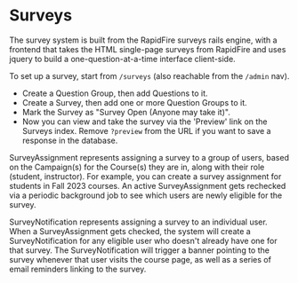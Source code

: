 # Surveys

The survey system is built from the RapidFire surveys rails engine, with a frontend that takes the HTML single-page surveys from RapidFire and uses jquery to build a one-question-at-a-time interface client-side.

To set up a survey, start from `/surveys` (also reachable from the `/admin` nav).
* Create a Question Group, then add Questions to it.
* Create a Survey, then add one or more Question Groups to it.
* Mark the Survey as "Survey Open (Anyone may take it)".
* Now you can view and take the survey via the 'Preview' link on the Surveys index. Remove `?preview` from the URL if you want to save a response in the database.

SurveyAssignment represents assigning a survey to a group of users, based on the Campaign(s) for the Course(s) they are in, along with their role (student, instructor). For example, you can create a survey assignment for students in Fall 2023 courses. An active SurveyAssignment gets rechecked via a periodic background job to see which users are newly eligible for the survey.

SurveyNotification represents assigning a survey to an individual user. When a SurveyAssignment gets checked, the system will create a SurveyNotification for any eligible user who doesn't already have one for that survey. The SurveyNotification will trigger a banner pointing to the survey whenever that user visits the course page, as well as a series of email reminders linking to the survey.